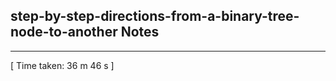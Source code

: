 <h2>step-by-step-directions-from-a-binary-tree-node-to-another Notes</h2><hr>[ Time taken: 36 m 46 s ]